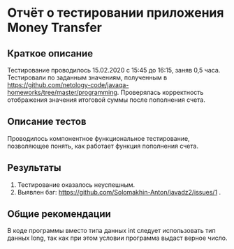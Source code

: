 # Отчёт о тестировании приложения Money Transfer

## Краткое описание

Тестирование проводилось 15.02.2020 с 15:45 до 16:15, заняв 0,5 часа.
Тестировали по заданным значениям, полученным в https://github.com/netology-code/javaqa-homeworks/tree/master/programming.
Проверялась корректность отображения значения итоговой суммы после пополнения счета.

## Описание тестов

Проводилось компонентное функциональное тестирование, позволяющее понять, как работает функция пополнения счета.

## Результаты

1. Тестирование оказалось неуспешным.
1. Выявлен баг: https://github.com/Solomakhin-Anton/javadz2/issues/1 .

## Общие рекомендации

В коде программы вместо типа данных int следует использовать тип данных long, так как при этом условии программа выдаст верное число.